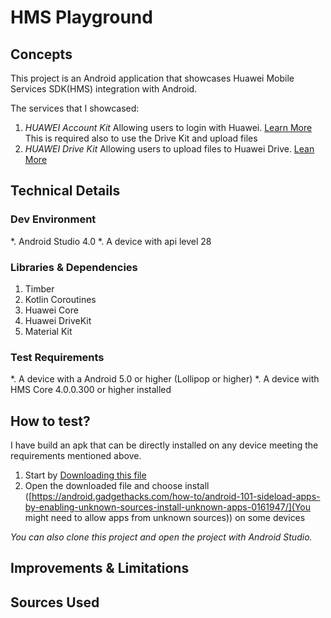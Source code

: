 # HMS Playground

## Concepts
This project is an Android application that showcases Huawei Mobile Services SDK(HMS) integration with Android.

The services that I showcased:
1. *HUAWEI Account Kit* Allowing users to login with Huawei. [Learn More](https://developer.huawei.com/consumer/en/doc/development/HMS-Guides/account-introduction-v4)
This is required also to use the Drive Kit and upload files
2. *HUAWEI Drive Kit* Allowing users to upload files to Huawei Drive. [Lean More](https://developer.huawei.com/consumer/en/doc/development/HMS-Guides/drivekit-introduction)

## Technical Details

### Dev Environment
*. Android Studio 4.0
*. A device with api level 28

### Libraries & Dependencies
1. Timber
2. Kotlin Coroutines
3. Huawei Core
4. Huawei DriveKit
5. Material Kit

### Test Requirements
*. A device with a Android 5.0 or higher (Lollipop or higher)
*. A device with HMS Core 4.0.0.300 or higher installed

## How to test?
I have build an apk that can be directly installed on any device meeting the requirements mentioned above.
1. Start by [Downloading this file](https://tahahichri.s3.amazonaws.com/hms_pg_test_app.apk)
2. Open the downloaded file and choose install ([https://android.gadgethacks.com/how-to/android-101-sideload-apps-by-enabling-unknown-sources-install-unknown-apps-0161947/](You might need to allow apps from unknown sources)) on some devices

_You can also clone this project and open the project with Android Studio._


## Improvements & Limitations



## Sources Used




